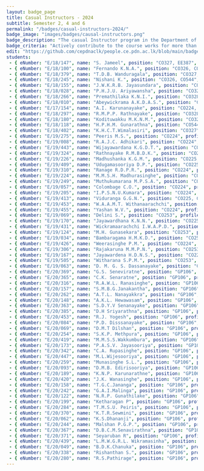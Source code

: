 ```yaml
---
layout: badge_page
title: Casual Instructors - 2024
subtitle: Semester 2, 4 and 6
permalink: "/badges/casual-instructors-2024/"
badge_image: "images/badges/causal-instructors.png"
badge_description: "The casual Instructor program in the Department of Computer Engineering provides undergraduate students with the opportunity to be an instructor/teaching assistant in the courses offered for their junior batches."
badge_criteria: "Actively contribute to the course works for more than 6 working hours"
edit: "https://github.com/cepdnaclk/people.ce.pdn.ac.lk/blob/main/badges/casual-instructors-2024"
students: 
 - { eNumber: "E/18/147", name: "S. Jameel", position: "CO327, EE387", profile_url: "/students/e18/147/", profile_image: "https://people.ce.pdn.ac.lk/images/students/e18/e18147.jpg", link: "#" }
 - { eNumber: "E/18/100", name: "Fernando K.N.A.", position: "CO326, CO544", profile_url: "/students/e18/100/", profile_image: "https://people.ce.pdn.ac.lk/images/students/e18/e18100.jpg", link: "#" }
 - { eNumber: "E/18/379", name: "T.D.B. Wanduragala", position: "CO327, EE387", profile_url: "/students/e18/379/", profile_image: "https://people.ce.pdn.ac.lk/images/students/e18/e18379.jpg", link: "#" }
 - { eNumber: "E/18/245", name: "Nishani K.", position: "CO326, CO544", profile_url: "/students/e18/245/", profile_image: "https://people.ce.pdn.ac.lk/images/students/e18/e18245.jpg", link: "#" }
 - { eNumber: "E/18/155", name: "J.W.K.R.B. Jayasundara", position: "CO328, CO544", profile_url: "/students/e18/155/", profile_image: "https://people.ce.pdn.ac.lk/images/students/e18/e18155.jpg", link: "#" }
 - { eNumber: "E/18/028", name: "P.H.J.U. Ariyawansha", position: "CO327, CO328", profile_url: "/students/e18/028/", profile_image: "https://people.ce.pdn.ac.lk/images/students/e18/e18028.jpg", link: "#" }
 - { eNumber: "E/18/266", name: "Premathilaka K.N.I.", position: "CO328, CO544", profile_url: "/students/e18/266/", profile_image: "https://people.ce.pdn.ac.lk/images/students/e18/e18266.jpg", link: "#" }
 - { eNumber: "E/18/010", name: "Abeywickrama A.K.D.A.S.", position: "CO328, CO544", profile_url: "/students/e18/010/", profile_image: "https://people.ce.pdn.ac.lk/images/students/e18/e18010.jpg", link: "#" }
 - { eNumber: "E/17/154", name: "A.I. Karunanayake", position: "CO224, CO326", profile_url: "/students/e17/154/", profile_image: "https://people.ce.pdn.ac.lk/images/students/e17/e17154.jpg", link: "#" }
 - { eNumber: "E/18/297", name: "R.M.P.P. Rathnayake", position: "CO328, CO544", profile_url: "/students/e18/297/", profile_image: "https://people.ce.pdn.ac.lk/images/students/e18/e18297.jpg", link: "#" }
 - { eNumber: "E/18/180", name: "Kodituwakku M.K.N.M.", position: "CO328, CO544", profile_url: "/students/e18/180/", profile_image: "https://people.ce.pdn.ac.lk/images/students/e18/e18180.jpg", link: "#" }
 - { eNumber: "E/18/118", name: "H.P.H.M. Gunarathna", position: "CO544", profile_url: "/students/e18/118/", profile_image: "https://people.ce.pdn.ac.lk/images/students/e18/e18118.jpg", link: "#" }
 - { eNumber: "E/18/402", name: "K.H.C.T.Wimalasiri", position: "CO327", profile_url: "/students/e18/402/", profile_image: "https://people.ce.pdn.ac.lk/images/students/e18/E18402.jpg", link: "#" }
 - { eNumber: "E/19/275", name: "Peeris M.S.", position: "CO224", profile_url: "/students/e19/275/", profile_image: "https://people.ce.pdn.ac.lk/images/students/e19/e19275.jpg", link: "#" }
 - { eNumber: "E/19/008", name: "R.A.J.C. Adhikari", position: "CO224", profile_url: "/students/e19/008/", profile_image: "https://people.ce.pdn.ac.lk/images/students/e19/e19008.jpg", link: "#" }
 - { eNumber: "E/19/443", name: "Wijayawardana K.G.D.T.", position: "CO224", profile_url: "/students/e19/443/", profile_image: "https://people.ce.pdn.ac.lk/images/students/e19/e19443.jpg", link: "#" }
 - { eNumber: "E/19/324", name: "Rathnayake R.M.B.D.K.", position: "CO224", profile_url: "/students/e19/324/", profile_image: "https://people.ce.pdn.ac.lk/images/students/e19/e19324.jpg", link: "#" }
 - { eNumber: "E/19/226", name: "Madhushanka K.G.M.", position: "CO225, CO226", profile_url: "/students/e19/226/", profile_image: "https://people.ce.pdn.ac.lk/images/students/e19/e19226.jpg", link: "#" }
 - { eNumber: "E/19/409", name: "Udugamasooriya D.P.", position: "CO225, CO226", profile_url: "/students/e19/409/", profile_image: "https://people.ce.pdn.ac.lk/images/students/e19/e19409.jpg", link: "#" }
 - { eNumber: "E/19/310", name: "Ranage R.D.P.R.", position: "CO224", profile_url: "/students/e19/310/", profile_image: "https://people.ce.pdn.ac.lk/images/students/e19/e19310.jpg", link: "#" }
 - { eNumber: "E/19/224", name: "M.M.S.H. Madhurasinghe", position: "CO225, CO226", profile_url: "/students/e19/224/", profile_image: "https://people.ce.pdn.ac.lk/images/students/e19/e19224.jpg", link: "#" }
 - { eNumber: "E/19/249", name: "Muthukumarana M.P.S.A.", position: "CO253", profile_url: "/students/e19/249/", profile_image: "https://people.ce.pdn.ac.lk/images/students/e19/e19249.jpg", link: "#" }
 - { eNumber: "E/19/057", name: "Colombage C.O.", position: "CO224", profile_url: "/students/e19/057/", profile_image: "https://people.ce.pdn.ac.lk/images/students/e19/e19057.jpg", link: "#" }
 - { eNumber: "E/19/205", name: "I.P.S.N.U.Kumara", position: "CO224", profile_url: "/students/e19/205/", profile_image: "https://people.ce.pdn.ac.lk/images/students/e19/e19205.jpg", link: "#" }
 - { eNumber: "E/19/413", name: "Viduranga G.G.N.", position: "CO225, CO226", profile_url: "/students/e19/413/", profile_image: "https://people.ce.pdn.ac.lk/images/students/e19/e19413.jpg", link: "#" }
 - { eNumber: "E/19/453", name: "W.A.A.M.T. Withanaarachchi", position: "CO224", profile_url: "/students/e19/453/", profile_image: "https://people.ce.pdn.ac.lk/images/students/e19/e19453.jpg", link: "#" }
 - { eNumber: "E/19/455", name: "Yashan W.V.", position: "CO224", profile_url: "/students/e19/455/", profile_image: "https://people.ce.pdn.ac.lk/images/students/e19/e19455.jpg", link: "#" }
 - { eNumber: "E/19/069", name: "Delini S.", position: "CO253", profile_url: "/students/e19/069/", profile_image: "https://people.ce.pdn.ac.lk/images/students/e19/e19069.jpg", link: "#" }
 - { eNumber: "E/19/170", name: "Jayawardhana K.N.N.", position: "CO225, CO226", profile_url: "/students/e19/170/", profile_image: "https://people.ce.pdn.ac.lk/images/students/e19/e19170.jpg", link: "#" }
 - { eNumber: "E/19/431", name: "Wickramaarachchi I.W.A.P.D.", position: "CO225, CO226", profile_url: "/students/e19/431/", profile_image: "https://people.ce.pdn.ac.lk/images/students/e19/e19431.jpg", link: "#" }
 - { eNumber: "E/19/124", name: "M.H. Gunasekara", position: "CO253", profile_url: "/students/e19/124/", profile_image: "https://people.ce.pdn.ac.lk/images/students/e19/e19124.jpg", link: "#" }
 - { eNumber: "E/19/034", name: "Bambaragama H.M.K.D.", position: "CO253", profile_url: "/students/e19/034/", profile_image: "https://people.ce.pdn.ac.lk/images/students/e19/e19034.jpg", link: "#" }
 - { eNumber: "E/19/426", name: "Weerasinghe P.M.", position: "CO224", profile_url: "/students/e19/426/", profile_image: "https://people.ce.pdn.ac.lk/images/students/e19/e19426.jpg", link: "#" }
 - { eNumber: "E/19/306", name: "Rajakaruna M.M.P.N.", position: "CO253", profile_url: "/students/e19/306/", profile_image: "https://people.ce.pdn.ac.lk/images/students/e19/e19306.jpg", link: "#" }
 - { eNumber: "E/19/167", name: "Jayawardena H.D.N.S.", position: "CO224", profile_url: "/students/e19/167/", profile_image: "https://people.ce.pdn.ac.lk/images/students/e19/e19167.jpg", link: "#" }
 - { eNumber: "E/19/505", name: "Witharana S.P.M.", position: "CO253", profile_url: "/students/e19/505/", profile_image: "https://people.ce.pdn.ac.lk/images/students/e19/e19505.jpg", link: "#" }
 - { eNumber: "E/19/063", name: "D. M. G. S. Dassanayake", position: "CO224", profile_url: "/students/e19/063/", profile_image: "https://people.ce.pdn.ac.lk/images/students/e19/e19063.jpg", link: "#" }
 - { eNumber: "E/20/369", name: "G.S. Seneviratne", position: "GP106", profile_url: "/students/e20/369/", profile_image: "https://people.ce.pdn.ac.lk/images/students/e20/e20369.jpg", link: "#" }
 - { eNumber: "E/20/365", name: "C.K. Senaratne", position: "GP106", profile_url: "/students/e20/365/", profile_image: "https://people.ce.pdn.ac.lk/images/students/e20/e20365.jpg", link: "#" }
 - { eNumber: "E/20/316", name: "R.A.W.L. Ranasinghe", position: "GP106", profile_url: "/students/e20/316/", profile_image: "https://people.ce.pdn.ac.lk/images/students/e20/e20316.jpg", link: "#" }
 - { eNumber: "E/20/157", name: "S.M.B.G.Janakantha", position: "GP106", profile_url: "/students/e20/157/", profile_image: "https://people.ce.pdn.ac.lk/images/students/e20/e20157.jpg", link: "#" }
 - { eNumber: "E/20/262", name: "A.T.L. Nanayakkra", position: "GP106", profile_url: "/students/e20/262/", profile_image: "https://people.ce.pdn.ac.lk/images/students/e20/e20262.jpg", link: "#" }
 - { eNumber: "E/20/148", name: "A.K.L. Hewawasam", position: "GP106", profile_url: "/students/e20/148/", profile_image: "https://people.ce.pdn.ac.lk/images/students/e20/e20148.jpg", link: "#" }
 - { eNumber: "E/20/363", name: "S.D.Y.V Senanayake", position: "GP106", profile_url: "/students/e20/363/", profile_image: "https://people.ce.pdn.ac.lk/images/students/e20/e20363.jpg", link: "#" }
 - { eNumber: "E/20/385", name: "D.H Sriyarathna", position: "GP106", profile_url: "/students/e20/385/", profile_image: "https://people.ce.pdn.ac.lk/images/students/e20/e20385.jpg", link: "#" }
 - { eNumber: "E/20/453", name: "R.J. Yogesh", position: "GP106", profile_url: "/students/e20/453/", profile_image: "https://people.ce.pdn.ac.lk/images/students/e20/e20453.jpg", link: "#" }
 - { eNumber: "E/20/084", name: "P.D. Disssanayake", position: "GP106", profile_url: "/students/e20/084/", profile_image: "https://people.ce.pdn.ac.lk/images/students/e20/e20084.jpg", link: "#" }
 - { eNumber: "E/20/069", name: "D.M.T Dilshan", position: "GP106", profile_url: "/students/e20/069/", profile_image: "https://people.ce.pdn.ac.lk/images/students/e20/e20069.jpg", link: "#" }
 - { eNumber: "E/20/254", name: "S.K.P. Methpura", position: "GP106", profile_url: "/students/e20/254/", profile_image: "https://people.ce.pdn.ac.lk/images/students/e20/e20254.jpg", link: "#" }
 - { eNumber: "E/20/419", name: "M.M.S.S.Wakkumbura", position: "GP106", profile_url: "/students/e20/419/", profile_image: "https://people.ce.pdn.ac.lk/images/students/e20/e20419.jpg", link: "#" }
 - { eNumber: "E/20/173", name: "P.A.S.V. Jayasooriya", position: "GP106", profile_url: "/students/e20/173/", profile_image: "https://people.ce.pdn.ac.lk/images/students/e20/e20173.jpg", link: "#" }
 - { eNumber: "E/20/342", name: "C.A. Rupasinghe", position: "GP106", profile_url: "/students/e20/342/", profile_image: "https://people.ce.pdn.ac.lk/images/students/e20/e20342.jpg", link: "#" }
 - { eNumber: "E/20/447", name: "M.L.Wijesooriya", position: "GP106", profile_url: "/students/e20/447/", profile_image: "https://people.ce.pdn.ac.lk/images/students/e20/e20447.jpg", link: "#" }
 - { eNumber: "E/20/259", name: "Munasinghe S.L.", position: "GP106", profile_url: "/students/e20/259/", profile_image: "https://people.ce.pdn.ac.lk/images/students/e20/e20259.jpg", link: "#" }
 - { eNumber: "E/20/093", name: "D.M.B. Edirisooriya", position: "GP106", profile_url: "/students/e20/093/", profile_image: "https://people.ce.pdn.ac.lk/images/students/e20/e20093.jpg", link: "#" }
 - { eNumber: "E/20/189", name: "K.N.P. Karunarathne", position: "GP106", profile_url: "/students/e20/189/", profile_image: "https://people.ce.pdn.ac.lk/images/students/e20/e20189.jpg", link: "#" }
 - { eNumber: "E/20/420", name: "J.K. Wanasinghe", position: "GP106", profile_url: "/students/e20/420/", profile_image: "https://people.ce.pdn.ac.lk/images/students/e20/e20420.jpg", link: "#" }
 - { eNumber: "E/20/158", name: "T.G.C.Jananga", position: "GP106", profile_url: "/students/e20/158/", profile_image: "https://people.ce.pdn.ac.lk/images/students/e20/e20158.jpg", link: "#" }
 - { eNumber: "E/20/242", name: "G.A.I.Malinga", position: "GP106", profile_url: "/students/e20/242/", profile_image: "https://people.ce.pdn.ac.lk/images/students/e20/e20242.jpg", link: "#" }
 - { eNumber: "E/20/122", name: "N.R.P. Gunathilake", position: "GP106", profile_url: "/students/e20/122/", profile_image: "https://people.ce.pdn.ac.lk/images/students/e20/e20122.jpg", link: "#" }
 - { eNumber: "E/20/199", name: "Ketharagan P", position: "GP106", profile_url: "/students/e20/199/", profile_image: "https://people.ce.pdn.ac.lk/images/students/e20/e20199.jpg", link: "#" }
 - { eNumber: "E/20/284", name: "T.M.S.U. Peiris", position: "GP106", profile_url: "/students/e20/284/", profile_image: "https://people.ce.pdn.ac.lk/images/students/e20/e20284.jpg", link: "#" }
 - { eNumber: "E/20/370", name: "K.T.R.Sewmini", position: "GP106", profile_url: "/students/e20/370/", profile_image: "https://people.ce.pdn.ac.lk/images/students/e20/e20370.jpg", link: "#" }
 - { eNumber: "E/20/062", name: "K.S.Dhananji", position: "GP106", profile_url: "/students/e20/062/", profile_image: "https://people.ce.pdn.ac.lk/images/students/e20/e20062.jpg", link: "#" }
 - { eNumber: "E/20/244", name: "Malshan P.G.P.", position: "GP106", profile_url: "/students/e20/244/", profile_image: "https://people.ce.pdn.ac.lk/images/students/e20/e20244.jpg", link: "#" }
 - { eNumber: "E/20/367", name: "D.B.C.M.Senavirathna", position: "GP106", profile_url: "/students/e20/367/", profile_image: "https://people.ce.pdn.ac.lk/images/students/e20/e20367.jpg", link: "#" }
 - { eNumber: "E/20/371", name: "Seyaruban R", position: "GP106", profile_url: "/students/e20/371/", profile_image: "https://people.ce.pdn.ac.lk/images/students/e20/e20371.jpg", link: "#" }
 - { eNumber: "E/20/439", name: "L.M.W.G.R.L. Wikramasinha", position: "GP106", profile_url: "/students/e20/439/", profile_image: "https://people.ce.pdn.ac.lk/images/students/e20/e20439.jpg", link: "#" }
 - { eNumber: "E/20/049", name: "B.D.K.Chanuka", position: "GP106", profile_url: "/students/e20/049/", profile_image: "https://people.ce.pdn.ac.lk/images/students/e20/e20049.jpg", link: "#" }
 - { eNumber: "E/20/338", name: "Rishanthan S.", position: "GP106", profile_url: "/students/e20/338/", profile_image: "https://people.ce.pdn.ac.lk/images/students/e20/e20338.jpg", link: "#" }
 - { eNumber: "E/20/280", name: "R.S.Pathirage", position: "GP106", profile_url: "/students/e20/280/", profile_image: "https://people.ce.pdn.ac.lk/images/students/e20/e20280.jpg", link: "#" }
---
```

